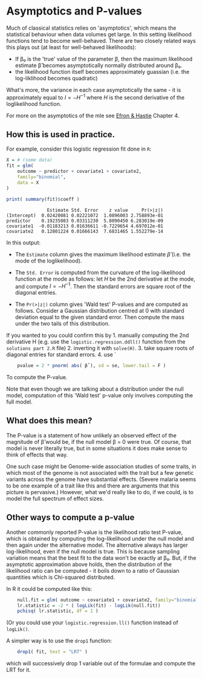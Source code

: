 # Asymptotics and  P-values

Much of classical statistics relies on 'asymptotics', which means the statistical behaviour when
data volumes get large. In this setting likelihood functions tend to become well-behaved. There are
two closely related ways this plays out (at least for well-behaved likelihoods):

- If β₀ is the 'true' value of the parameter β, then the maximum likelihood estimate β̂ becomes asymptotically normally distributed around β₀.
- the likelihood function itself becomes approximately guassian (i.e. the log-liklihood becomes quadratic)

What's more, the variance in each case asymptotically the same - it is approximately equal to $I =
-H^{-1}$ where $H$ is the second derivative of the loglikelihood function.

For more on the asymptotics of the mle see [Efron & Hastie](https://web.stanford.edu/~hastie/CASI_files/PDF/casi.pdf) Chapter 4.

## How this is used in practice.

For example, consider this logistic regression fit done in `R`:

```R
X = # (some data)
fit = glm(
	outcome ~ predictor + covariate1 + covariate2,
	family="binomial",
	data = X
)

print( summary(fit)$coeff )
```
		
		
                   Estimate Std. Error    z value     Pr(>|z|)
    (Intercept)  0.02420081 0.02221072  1.0896003 2.758893e-01
    predictor    0.19235083 0.03311230  5.8090450 6.283019e-09
    covariate1  -0.01183213 0.01636611 -0.7229654 4.697012e-01
    covariate2   0.12801224 0.01666143  7.6831465 1.552279e-14

In this output:

* The `Estimate` column gives the maximum likelihood estimate $\hat{\beta}$ (i.e. the mode of the
  loglikelihood).

* The `Std. Error` is computed from the curvature of the log-likelihood function at the mode as
  follows: let $H$ be the 2nd derivative at the mode, and compute $I=-H^{-1}$. Then the standard
  errors are square root of the diagonal entries.

* The `Pr(>|z|)` column gives 'Wald test' P-values and are computed as follows. Consider a Gaussian
  distribution centred at 0 with standard deviation equal to the given standard error. Then compute
  the mass under the two tails of this distribution.

If you wanted to you could confirm this by 1. manually computing the 2nd derivative H (e.g. use the `logistic.regression.ddll()` function from the `solutions part 2.R` file) 2. inverting it with `solve(H)`. 3. take square roots of diagonal entries for standard errors.  4. use `
```R
    pvalue = 2 * pnorm( abs( β̂ ), sd = se, lower.tail = F )
```
To compute the P-value.

Note that even though we are talking about a distribution under the null model, computation of this
'Wald test' p-value only involves computing the full model.

## What does this mean?

The P-value is a statement of how unlikely an observed effect of the magnitude of β̂ would be, if
the null model β = 0 were true. Of course, that model is never literally true, but in some
situations it does make sense to think of effects that way.

One such case might be Genome-wide association studies of some traits, in which most of the genome
is not associated with the trait but a few genetic variants across the genome have substantial
effects. (Severe malaria seems to be one example of a trait like this and there are arguments that
this picture is pervasive.) However, what we'd really like to do, if we could, is to model the full
spectrum of effect sizes.

## Other ways to compute a p-value

Another commonly reported P-value is the likelihood ratio test P-value, which is obtained by
computing the log-likelihood under the null model and then again under the alternative model. The
alternative always has larger log-likelihood, even if the null model is true. This is because
sampling variation means that the best fit to the data won't be exactly at β₀. But, if the
asymptotic approximation above holds, then the distribution of the likelihood ratio can be computed - it boils down to a ratio of Gaussian quantities which is Chi-squared distributed.  

In R it could be computed like this:
```R
    null.fit = glm( outcome ~ covariate1 + covariate2, family="binomial", data =X )
    lr.statistic = -2 * ( logLik(fit) - logLik(null.fit))
    pchisq( lr.statistic, df = 1 )
```
(Or you could use your `logistic.regression.ll()` function instead of `logLik()`.

A simpler way is to use the `drop1` function:
```R
    drop1( fit, test = "LRT" )
```
which will successively drop 1 variable out of the formulae and compute the LRT for it.

